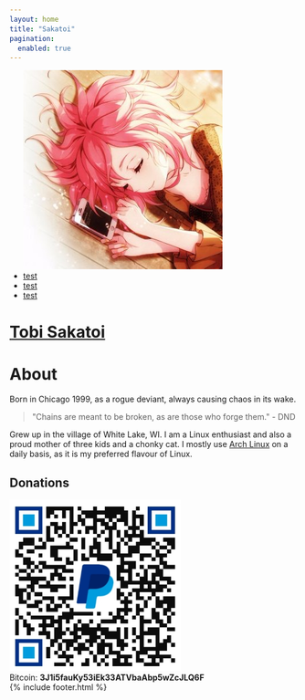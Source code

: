 ```yaml
---
layout: home
title: "Sakatoi"
pagination:
  enabled: true
---
```

<link rel="stylesheet" href="/assets/css/typing.css">
<script src="/assets/js/typing.js"></script>
<div class="h-100 d-flex align-items-center justify-content-center">
  <ul id="menu">
    <a class="menu-button"><img id="pfp" src="assets/jpg/pfp.jpg"></a>
    <li class="menu-item">
      <a href="#menu">
        <span>test</span>
      </a>
    </li>
    <li class="menu-item">
      <a href="#menu">
        <span>test</span>
      </a>
    </li>
    <li class="menu-item">
      <a href="#menu">
        <span>test</span>
      </a>
    </li>
  </ul>
  <span class="line"></span>
  <div>
    <a href="contact.html"><h1 id="name-title">Tobi Sakatoi</h1></a>
    <div class="typing-container">
      <span id="sentence" class="sentence"></span>
      <span id="feature-text"></span>
      <span class="input-cursor"></span>
    </div>
  </div>
</div>

<div class="">
  <div class="row justify-content-center">
    <div class="col col-sm-10 col-md-8 col-lg-6">
      <h1>About</h1>
      <p>Born in <span class="teal">Chicago</span> 1999, as a rogue deviant, always causing chaos in its wake.</p>
      <blockquote>
        "Chains are meant to be <span class="red">broken</span>, as are those who forge them." - DND
      </blockquote>
      <p>
        Grew up in the village of <span class="yellow">White Lake</span>, WI. I am a <span class="indigo">Linux</span> enthusiast and also a proud mother of three kids and a chonky cat. I mostly use <a href="https://archlinux.org">Arch Linux</a> on a daily basis, as it is my preferred flavour of Linux.
      </p>
      <h2>Donations</h2>
<div>
    <a href="https://paypal.me/tsakatoi"><img src="/assets/jpg/paypal.jpg" alt="PayPal QR Code" width="300" height="300" style="text-align: center; margin: auto;"></a>
</div>
<span class="orange">Bitcoin</span>: <b>3J1i5fauKy53iEk33ATVbaAbp5wZcJLQ6F</b>
    </div>
  </div>
</div>
<div class="d-flex align-items-center justify-content-center">
  {% include footer.html %}
</div>
